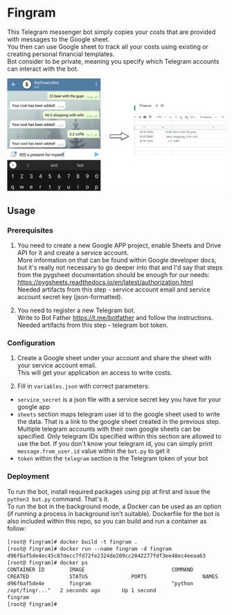 # Fingram

This Telegram messenger bot simply copies your costs that are provided with messages to the Google sheet.  
You then can use Google sheet to track all your costs using existing or creating personal financial templates.  
Bot consider to be private, meaning you specify which Telegram accounts can interact with the bot.

![Alt text](./examples/example.png "Usage example")


## Usage
### Prerequisites
1. You need to create a new Google APP project, enable Sheets and Drive API for it and create a service account.  
More information on that can be found within Google developer docs, but it's really not necessary to go deeper into that and I'd say that steps from the pygsheet documentation should be enough for our needs:  
https://pygsheets.readthedocs.io/en/latest/authorization.html  
Needed artifacts from this step - service account email and service account secret key (json-formatted).  

2. You need to register a new Telegram bot.  
Write to Bot Father https://t.me/botfather and follow the instructions.  
Needed artifacts from this step - telegram bot token.  

### Configuration
1. Create a Google sheet under your account and share the sheet with your service account email.  
This will get your application an access to write costs.  

2. Fill in `variables.json` with correct parameters:  
* `service_secret` is a json file with a service secret key you have for your google app  
* `sheets` section maps telegram user id to the google sheet used to write the data. That is a link to the google sheet created in the previous step. Multiple telegram accounts with their own google sheets can be specified. Only telegram IDs specified within this section are allowed to use the bot. If you don't know your telegram id, you can simply print `message.from_user.id` value within the `bot.py`  to get it  
* `token` within the `telegram` section is the Telegram token of your bot  

### Deployment
To run the bot, install required packages using pip at first and issue the `python3 bot.py` command. That's it.  
To run the bot in the background mode, a Docker can be used as an option (if running a process in background isn't suitable).
Dockerfile for the bot is also included within this repo, so you can build and run a container as follow:
```
[root@ fingram]# docker build -t fingram .
[root@ fingram]# docker run --name fingram -d fingram
d96f6af5de4ec45c87decc7fd72fe2324de209cc2842277fdf3ee48ec4eeaa63
[root@ fingram]# docker ps
CONTAINER ID        IMAGE                            COMMAND                  CREATED             STATUS              PORTS                  NAMES
d96f6af5de4e        fingram                          "python /opt/fingr..."   2 seconds ago       Up 1 second                                fingram
[root@ fingram]#
```

